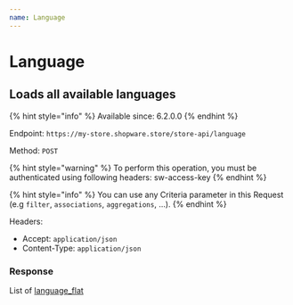 ```yaml
---
name: Language
---
```


# Language

## Loads all available languages

{% hint style="info" %}
Available since: 6.2.0.0
{% endhint %}

Endpoint: `https://my-store.shopware.store/store-api/language`

Method: `POST`

{% hint style="warning" %}
To perform this operation, you must be authenticated using following headers:
sw-access-key
{% endhint %}

{% hint style="info" %}
You can use any Criteria parameter in this Request (e.g `filter`, `associations`, `aggregations`, ...).
{% endhint %}

Headers:

- Accept: `application/json`
- Content-Type: `application/json`

### Response

List of [language_flat](/schema/language_flat.md)
